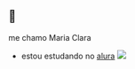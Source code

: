 ## 💟
me chamo Maria Clara 
- estou estudando no [alura](https://cursos.alura.com.br/dashboard)
![](https://media.tenor.com/UqY1LLPEBdgAAAAM/wonder-egg-priority-anime.gif)
